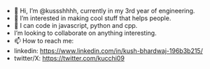 - 👋 Hi, I’m @kussshhhh, currently in my 3rd year of engineering.
- 👀 I’m interested in making cool stuff that helps people.
- 🌱 I can code in javascript, python and cpp.
- I’m looking to collaborate on anything interesting.
- 📫 How to reach me:
- linkedin: https://www.linkedin.com/in/kush-bhardwaj-196b3b215/
- twitter/X: https://twitter.com/kucchi09
  

<!---
kussshhhh/kussshhhh is a ✨ special ✨ repository because its `README.md` (this file) appears on your GitHub profile.
You can click the Preview link to take a look at your changes.
--->
